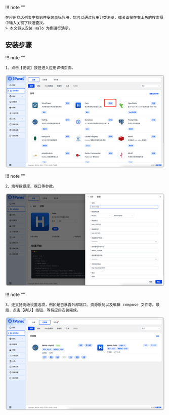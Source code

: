 !!! note ""

    在应用商店列表中找到并安装目标应用，您可以通过应用分类浏览，或者直接在右上角的搜索框中输入关键字快速查找。
    > 本文将以安装 Halo 为例进行演示。

## 安装步骤

!!! note ""

    1、点击【安装】按钮进入应用详情页面。

![img.png](../../img/app/app_detail.png)

!!! note ""
    
    2、填写数据库、端口等参数。

![img.png](../../img/app/app_param.png)


!!! note ""
    
    3、还支持高级设置选项，例如是否暴露外部端口、资源限制以及编辑 compose 文件等。最后，点击【确认】按钮，等待应用安装完成。

![img.png](../../img/app/app_install.png)
